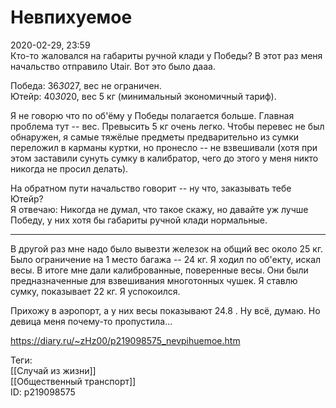Невпихуемое
============

   
 2020-02-29, 23:59   
  Кто-то жаловался на габариты ручной клади у Победы? В этот раз меня начальство отправило Utair. Вот это было дааа.   
   
 Победа: 36*30*27, вес не ограничен.   
 Ютейр: 40*30*20, вес 5 кг (минимальный экономичный тариф).   
   
 Я не говорю что по об'ёму у Победы полагается больше. Главная проблема тут -- вес. Превысить 5 кг очень легко. Чтобы перевес не был обнаружен, я самые тяжёлые предметы предварительно из сумки переложил в карманы куртки, но пронесло -- не взвешивали (хотя при этом заставили сунуть сумку в калибратор, чего до этого у меня никто никогда не просил делать).   
   
 На обратном пути начальство говорит -- ну что, заказывать тебе Ютейр?   
 Я отвечаю: Никогда не думал, что такое скажу, но давайте уж лучше Победу, у них хотя бы габариты ручной клади нормальные.   
   
 ***   
   
 В другой раз мне надо было вывезти железок на общий вес около 25 кг. Было ограничение на 1 место багажа -- 24 кг. Я ходил по об'екту, искал весы. В итоге мне дали калиброванные, поверенные весы. Они были предназначенные для взвешивания многотонных чушек. Я ставлю сумку, показывает 22 кг. Я успокоился.   
   
 Прихожу в аэропорт, а у них весы показывают 24.8 . Ну всё, думаю. Но девица меня почему-то пропустила...   
    
 <https://diary.ru/~zHz00/p219098575_nevpihuemoe.htm>   
   
 Теги:   
 [[Случай из жизни]]   
 [[Общественный транспорт]]   
 ID: p219098575